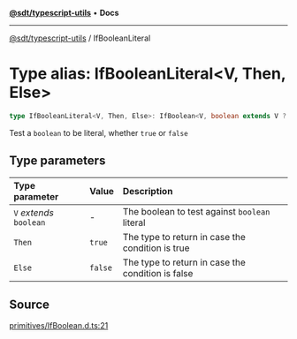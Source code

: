 [**@sdt/typescript-utils**](../README.md) • **Docs**

***

[@sdt/typescript-utils](../globals.md) / IfBooleanLiteral

# Type alias: IfBooleanLiteral\<V, Then, Else\>

```ts
type IfBooleanLiteral<V, Then, Else>: IfBoolean<V, boolean extends V ? Else : Then, Else>;
```

Test a `boolean` to be literal, whether `true` or `false`

## Type parameters

| Type parameter | Value | Description |
| :------ | :------ | :------ |
| `V` *extends* `boolean` | - | The boolean to test against `boolean` literal |
| `Then` | `true` | The type to return in case the condition is true |
| `Else` | `false` | The type to return in case the condition is false |

## Source

[primitives/IfBoolean.d.ts:21](https://github.com/sylvaindethier/typescript-utils/blob/fc923b9b8f624519a4e708a123084592ab3d1c55/types/primitives/IfBoolean.d.ts#L21)
